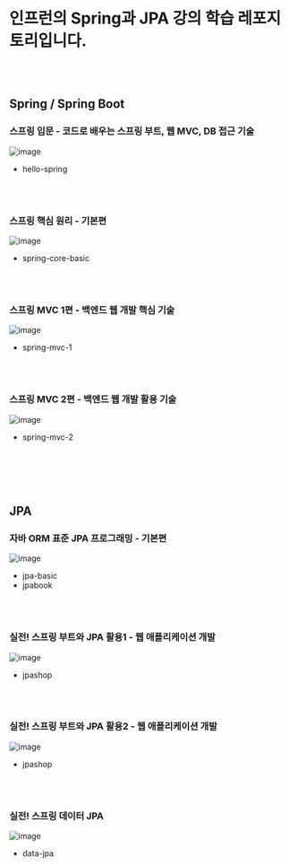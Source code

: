 # 인프런의 Spring과 JPA 강의 학습 레포지토리입니다.
<br>
<br>

## Spring / Spring Boot

### 스프링 입문 - 코드로 배우는 스프링 부트, 웹 MVC, DB 접근 기술
![image](https://github.com/yoon6763/inflearn-spring-practice/assets/74063259/0f97edd9-d632-433c-b546-0b952c3e8293)

* hello-spring
<br>
<br>

### 스프링 핵심 원리 - 기본편
![image](https://github.com/yoon6763/inflearn-spring-practice/assets/74063259/d39c16c0-dec9-4119-8626-690d3109f206)

* spring-core-basic
<br>
<br>

### 스프링 MVC 1편 - 백엔드 웹 개발 핵심 기술
![image](https://github.com/yoon6763/inflearn-spring-practice/assets/74063259/3695a3d0-1fc6-48c6-813c-d5da2bb0812b)

* spring-mvc-1
<br>
<br>

### 스프링 MVC 2편 - 백엔드 웹 개발 활용 기술
![image](https://github.com/yoon6763/inflearn-spring-practice/assets/74063259/49ef4d81-4953-45db-b9b7-db4a84315648)

* spring-mvc-2
<br>
<br>
<br>
<br>


## JPA

### 자바 ORM 표준 JPA 프로그래밍 - 기본편
![image](https://github.com/yoon6763/inflearn-spring-practice/assets/74063259/b9027336-260f-4eab-a555-d0307b478afd)

* jpa-basic
* jpabook
<br>
<br>

### 실전! 스프링 부트와 JPA 활용1 - 웹 애플리케이션 개발
![image](https://github.com/yoon6763/inflearn-spring-practice/assets/74063259/36ea3674-6be7-4c36-98d4-8b7e624dea9c)

* jpashop
<br>
<br>

### 실전! 스프링 부트와 JPA 활용2 - 웹 애플리케이션 개발
![image](https://github.com/yoon6763/inflearn-spring-practice/assets/74063259/91e74531-2afe-435b-b87b-590870a4df35)

* jpashop
<br>
<br>

### 실전! 스프링 데이터 JPA
![image](https://github.com/yoon6763/inflearn-spring-practice/assets/74063259/bf6a1c04-edec-4b1b-85fd-14c79dc75007)

* data-jpa
<br>
<br>
